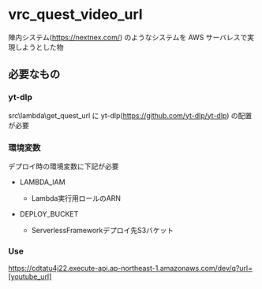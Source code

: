 # vrc_quest_video_url

陣内システム(https://nextnex.com/) のようなシステムを AWS サーバレスで実現しようとした物

## 必要なもの

### yt-dlp

src\lambda\get_quest_url に yt-dlp(https://github.com/yt-dlp/yt-dlp) の配置が必要

### 環境変数

デプロイ時の環境変数に下記が必要

- LAMBDA_IAM
  - Lambda実行用ロールのARN

- DEPLOY_BUCKET
  - ServerlessFrameworkデプロイ先S3バケット


### Use

https://cdtatu4j22.execute-api.ap-northeast-1.amazonaws.com/dev/q?url=[youtube_url]